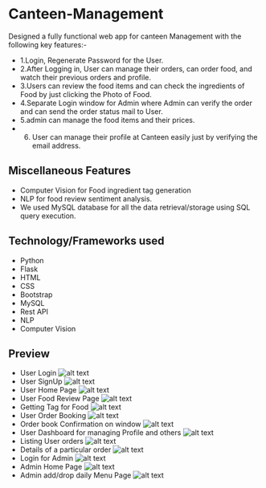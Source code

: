 # Canteen-Management
Designed a fully functional web app for canteen Management with the following key features:-<br>
* 1.Login, Regenerate Password for the User.
* 2.After Logging in, User can manage their orders, can order food, and watch their previous orders and profile.
* 3.Users can review the food items and can check the ingredients of Food by just clicking the Photo of Food.
* 4.Separate Login window for Admin where Admin can verify the order and can send the order status mail to User.
* 5.admin can manage the food items and their prices.
* 6. User can manage their profile at Canteen easily just by verifying the email address.

## Miscellaneous Features
* Computer Vision for Food ingredient tag generation
* NLP for food review sentiment analysis.
* We used MySQL database for all the data retrieval/storage using SQL query execution.

## Technology/Frameworks used
* Python
* Flask 
* HTML 
* CSS
* Bootstrap
* MySQL
* Rest API
* NLP 
* Computer Vision

##  Preview
* User Login
![alt text](https://github.com/udaram/Canteen-Management/blob/master/pics/login.png)
* User SignUp
![alt text](https://github.com/udaram/Canteen-Management/blob/master/pics/signup.png)
* User Home Page
![alt text](https://github.com/udaram/Canteen-Management/blob/master/pics/mainpage.png)
* User Food Review Page
![alt text](https://github.com/udaram/Canteen-Management/blob/master/pics/foodreview.png)
* Getting Tag for Food
![alt text](https://github.com/udaram/Canteen-Management/blob/master/pics/getfoodtag.png)
* User Order Booking
![alt text](https://github.com/udaram/Canteen-Management/blob/master/pics/order.png)
* Order book Confirmation on window
![alt text](https://github.com/udaram/Canteen-Management/blob/master/pics/success.png)
* User Dashboard for managing Profile and others
![alt text](https://github.com/udaram/Canteen-Management/blob/master/pics/userdashboard.png)
* Listing User orders
![alt text](https://github.com/udaram/Canteen-Management/blob/master/pics/userorders.png)
* Details of a particular order
![alt text](https://github.com/udaram/Canteen-Management/blob/master/pics/vieworder.png)
* Login for Admin
![alt text](https://github.com/udaram/Canteen-Management/blob/master/pics/adminlogin.png)
* Admin Home Page
![alt text](https://github.com/udaram/Canteen-Management/blob/master/pics/adminhome.png)
* Admin add/drop daily Menu Page
![alt text](https://github.com/udaram/Canteen-Management/blob/master/pics/adminaddmenu.png)




